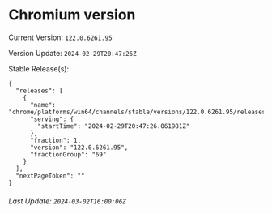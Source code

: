 # Chromium version

Current Version: `122.0.6261.95`

Version Update: `2024-02-29T20:47:26Z`

Stable Release(s):
```
{
  "releases": [
    {
      "name": "chrome/platforms/win64/channels/stable/versions/122.0.6261.95/releases/1709239646",
      "serving": {
        "startTime": "2024-02-29T20:47:26.061981Z"
      },
      "fraction": 1,
      "version": "122.0.6261.95",
      "fractionGroup": "69"
    }
  ],
  "nextPageToken": ""
}
```

###### Last Update: `2024-03-02T16:00:06Z`
        